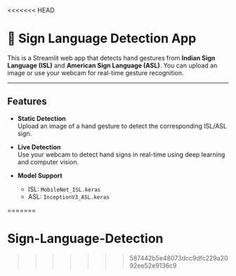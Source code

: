 <<<<<<< HEAD
# 🤟 Sign Language Detection App

This is a Streamlit web app that detects hand gestures from **Indian Sign Language (ISL)** and **American Sign Language (ASL)**. You can upload an image or use your webcam for real-time gesture recognition.

---

## Features

- **Static Detection**  
  Upload an image of a hand gesture to detect the corresponding ISL/ASL sign.

- **Live Detection**  
  Use your webcam to detect hand signs in real-time using deep learning and computer vision.

- **Model Support**
  - ISL: `MobileNet_ISL.keras`  
  - ASL: `InceptionV3_ASL.keras`


=======
# Sign-Language-Detection
>>>>>>> 587442b5e48073dcc9dfc229a2092ee52e9136c9

